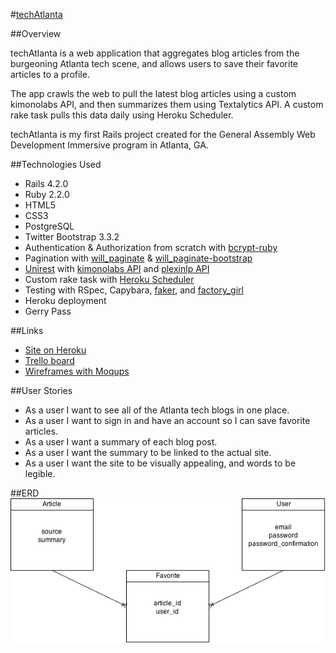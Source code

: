 #[techAtlanta](https://techatlanta.herokuapp.com)

##Overview

techAtlanta is a web application that aggregates blog articles from the burgeoning Atlanta tech scene, and allows users to save their favorite articles to a profile. 

The app crawls the web to pull the latest blog articles using a custom kimonolabs API, and then summarizes them using Textalytics API. A custom rake task pulls this data daily using Heroku Scheduler.

techAtlanta is my first Rails project created for the General Assembly Web Development Immersive program in Atlanta, GA.

##Technologies Used
* Rails 4.2.0
* Ruby 2.2.0
* HTML5
* CSS3
* PostgreSQL 
* Twitter Bootstrap 3.3.2
* Authentication & Authorization from scratch with [bcrypt-ruby](https://github.com/codahale/bcrypt-ruby)
* Pagination with [will_paginate](https://github.com/mislav/will_paginate) & [will_paginate-bootstrap](https://github.com/bootstrap-ruby/will_paginate-bootstrap)
* [Unirest](http://unirest.io/ruby.html) with [kimonolabs API](https://www.kimonolabs.com/) and [plexinlp API](http://www.plexinlp.com/index.html)
* Custom rake task with [Heroku Scheduler](https://addons.heroku.com/scheduler)
* Testing with RSpec, Capybara, [faker](https://github.com/stympy/faker), and [factory_girl](https://github.com/thoughtbot/factory_girl)
* Heroku deployment
* Gerry Pass

##Links
* [Site on Heroku](https://techatlanta.herokuapp.com)
* [Trello board](https://trello.com/b/c40ALByH/techatlanta)
* [Wireframes with Moqups](https://moqups.com/#!/edit/lackeyjb/JiV8e5qo)

##User Stories
* As a user I want to see all of the Atlanta tech blogs in one place.
* As a user I want to sign in and have an account so I can save favorite articles.
* As a user I want a summary of each blog post.
* As a user I want the summary to be linked to the actual site.
* As a user I want the site to be visually appealing, and words to be legible.

##ERD
![ERD diagram](https://raw.githubusercontent.com/lackeyjb/techAtlanta/master/public/images/TechAtlanta.png)
